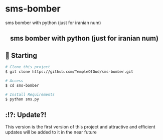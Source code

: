 # sms-bomber
sms bomber with python (just for iranian num)
<h2 align="center">
sms bomber with python (just for iranian num)
</h2>



## :checkered_flag: Starting ##

```bash
# Clone this project
$ git clone https://github.com/TempleOfGod/sms-bomber.git

# Access
$ cd sms-bomber

# Install Requirements
$ python sms.py

```

## :⁉️: Update?! ##

This version is the first version of this project and attractive and efficient updates will be added to it in the near future
